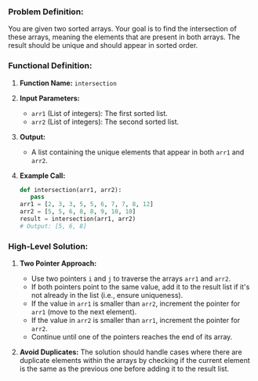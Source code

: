 ### Problem Definition:
You are given two sorted arrays. Your goal is to find the intersection of these arrays, meaning the elements that are present in both arrays. The result should be unique and should appear in sorted order.

### Functional Definition:
1. **Function Name:** `intersection`
2. **Input Parameters:**
   - `arr1` (List of integers): The first sorted list.
   - `arr2` (List of integers): The second sorted list.
   
3. **Output:**
   - A list containing the unique elements that appear in both `arr1` and `arr2`.

4. **Example Call:**
   ```python
   def intersection(arr1, arr2):
      pass
   arr1 = [2, 3, 3, 5, 5, 6, 7, 7, 8, 12]
   arr2 = [5, 5, 6, 8, 8, 9, 10, 10]
   result = intersection(arr1, arr2)
   # Output: [5, 6, 8]
   ```

### High-Level Solution:
1. **Two Pointer Approach:**
   - Use two pointers `i` and `j` to traverse the arrays `arr1` and `arr2`.
   - If both pointers point to the same value, add it to the result list if it's not already in the list (i.e., ensure uniqueness).
   - If the value in `arr1` is smaller than `arr2`, increment the pointer for `arr1` (move to the next element).
   - If the value in `arr2` is smaller than `arr1`, increment the pointer for `arr2`.
   - Continue until one of the pointers reaches the end of its array.

2. **Avoid Duplicates:** The solution should handle cases where there are duplicate elements within the arrays by checking if the current element is the same as the previous one before adding it to the result list.
